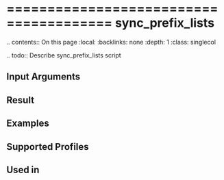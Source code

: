 

=======================================
sync_prefix_lists
=======================================

.. contents:: On this page
    :local:
    :backlinks: none
    :depth: 1
    :class: singlecol

.. todo::
    Describe sync_prefix_lists script

Input Arguments
---------------

Result
------

Examples
--------

Supported Profiles
------------------

Used in
-------
